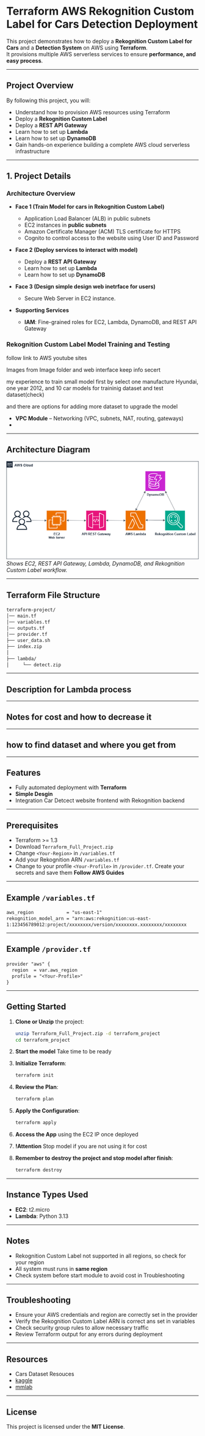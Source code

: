 # Terraform AWS Rekognition Custom Label for Cars Detection Deployment

This project demonstrates how to deploy a **Rekognition Custom Label for Cars** and a **Detection System** on AWS using **Terraform**.  
It provisions multiple AWS serverless services to ensure **performance, and easy process**.

---

## Project Overview

By following this project, you will:

- Understand how to provision AWS resources using Terraform  
- Deploy a **Rekognition Custom Label** 
- Deploy a **REST API Gateway**
- Learn how to set up **Lambda** 
- Learn how to set up **DynamoDB** 
- Gain hands-on experience building a complete AWS cloud serverless infrastructure  

---

## 1. Project Details

### Architecture Overview
- **Face 1 (Train Model for cars in Rekognition Custom Label)**  
  - Application Load Balancer (ALB) in public subnets  
  - EC2 instances in **public subnets**   
  - Amazon Certificate Manager (ACM) TLS certificate for HTTPS  
  - Cognito to control access to the website using User ID and Password

- **Face 2 (Deploy services to interact with model)**  
  - Deploy a **REST API Gateway**
  - Learn how to set up **Lambda** 
  - Learn how to set up **DynamoDB**   

- **Face 3 (Design simple design web inetrface for users)**  
  - Secure Web Server in EC2 instance. 
  
- **Supporting Services**  
  - **IAM**: Fine-grained roles for EC2, Lambda, DynamoDB, and REST API Gateway    

### Rekognition Custom Label Model Training and Testing

follow link to AWS youtube sites

Images from Image folder and web interface keep info secert

my experience to train small model first by select one manufacture Hyundai, one year 2012, and 10 car models for traininig dataset and test dataset(check)

and there are options for adding more dataset to upgrade the model

- **VPC Module** – Networking (VPC, subnets, NAT, routing, gateways)  
- 
---


## Architecture Diagram

![AWS Architecture Diagram](./Project-Diagram.png)  
*Shows EC2, REST API Gateway, Lambda, DynamoDB, and Rekognition Custom Label  workflow.*

---

## Terraform File Structure 

```
terraform-project/
│── main.tf
│── variables.tf
│── outputs.tf
│── provider.tf
├── user_data.sh   
├── index.zip
│
├── lambda/
│     └── detect.zip 
```
---

## Description for Lambda process

---

## Notes for cost and how to decrease it

---

## how to find dataset and where you get from

---

## Features

- Fully automated deployment with **Terraform**  
- **Simple Desgin** 
- Integration Car Detcect website frontend with Rekognition backend  

---

## Prerequisites

- Terraform >= 1.3  
- Download `Terraform_Full_Project.zip`
- Change `<Your-Region>` in `/variables.tf`
- Add your Rekognition ARN `/variables.tf`
- Change to your profile `<Your-Profile>` in `/provider.tf`. Create your secrets and save them **Follow AWS Guides**  

---

## Example `/variables.tf`

```hcl
aws_region            = "us-east-1"
rekognition_model_arn = "arn:aws:rekognition:us-east-1:123456789012:project/xxxxxxxx/version/xxxxxxxx.xxxxxxxx/xxxxxxxx
```

---

## Example `/provider.tf`

```hcl
provider "aws" {
  region  = var.aws_region
  profile = "<Your-Profile>"
}
```

---

## Getting Started

1. **Clone or Unzip** the project:
   ```bash
   unzip Terraform_Full_Project.zip -d terraform_project
   cd terraform_project
   ```

2. **Start the model**
   Take time to be ready

3. **Initialize Terraform**:
   ```bash
   terraform init
   ```

4. **Review the Plan**:
   ```bash
   terraform plan
   ```

5. **Apply the Configuration**:
   ```bash
   terraform apply
   ```

6. **Access the App** using the EC2 IP once deployed

7. **!Attention** Stop model if you are not using it for cost 

8. **Remember to destroy the project and stop model after finish**:
   ```bash
   terraform destroy
   ```

---

## Instance Types Used

- **EC2**: t2.micro
- **Lambda**: Python 3.13

---

## Notes

- Rekognition Custom Label not supported in all regions, so check for your region  
- All system must runs in **same region** 
- Check system before start module to avoid cost in Troubleshooting

---

## Troubleshooting

- Ensure your AWS credentials and region are correctly set in the provider
- Verify the Rekognition Custom Label ARN is correct ans set in variables
- Check security group rules to allow necessary traffic
- Review Terraform output for any errors during deployment

---

## Resources

- Cars Dataset Resouces
- [kaggle](https://www.kaggle.com/datasets)
- [mmlab](https://mmlab.ie.cuhk.edu.hk/)

---

## License

This project is licensed under the **MIT License**.  
